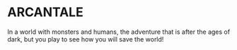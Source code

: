 # ARCANTALE
In a world with monsters and humans, the adventure that is after the ages of dark, but you play to see how you will save the world!

